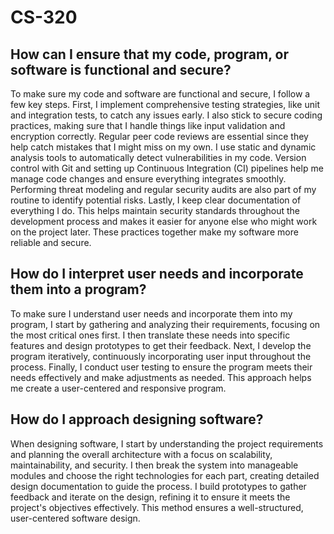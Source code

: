 # CS-320
## How can I ensure that my code, program, or software is functional and secure?
To make sure my code and software are functional and secure, I follow a few key steps. First, I implement comprehensive testing strategies, like unit and integration tests, to catch any issues early. I also stick to secure coding practices, making sure that I handle things like input validation and encryption correctly. Regular peer code reviews are essential since they help catch mistakes that I might miss on my own. I use static and dynamic analysis tools to automatically detect vulnerabilities in my code. Version control with Git and setting up Continuous Integration (CI) pipelines help me manage code changes and ensure everything integrates smoothly. Performing threat modeling and regular security audits are also part of my routine to identify potential risks. Lastly, I keep clear documentation of everything I do. This helps maintain security standards throughout the development process and makes it easier for anyone else who might work on the project later. These practices together make my software more reliable and secure.

## How do I interpret user needs and incorporate them into a program?
To make sure I understand user needs and incorporate them into my program, I start by gathering and analyzing their requirements, focusing on the most critical ones first. I then translate these needs into specific features and design prototypes to get their feedback. Next, I develop the program iteratively, continuously incorporating user input throughout the process. Finally, I conduct user testing to ensure the program meets their needs effectively and make adjustments as needed. This approach helps me create a user-centered and responsive program.

## How do I approach designing software?
When designing software, I start by understanding the project requirements and planning the overall architecture with a focus on scalability, maintainability, and security. I then break the system into manageable modules and choose the right technologies for each part, creating detailed design documentation to guide the process. I build prototypes to gather feedback and iterate on the design, refining it to ensure it meets the project's objectives effectively. This method ensures a well-structured, user-centered software design.
